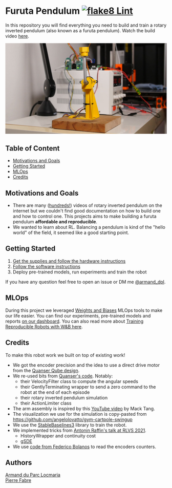 # Furuta Pendulum [![flake8 Lint](https://github.com/Armandpl/furuta/actions/workflows/lint.yml/badge.svg)](https://github.com/Armandpl/furuta/actions/workflows/lint.yml)

In this repository you will find everything you need to build and train a rotary inverted pendulum (also known as a furuta pendulum). Watch the build video [here](https://www.youtube.com/watch?v=Y6FVBbqjR40).

![](./assets/pendulum.jpg)
## Table of Content
- [Motivations and Goals](#motivations-and-goals)
- [Getting Started](#getting-started)
- [MLOps](#mlops)
- [Credits](#credits)

## Motivations and Goals
- There are many ([hundreds!](https://www.youtube.com/results?search_query=furuta+pendulum)) videos of rotary inverted pendulum on the internet but we couldn't find good documentation on how to build one and how to control one. This projects aims to make building a furuta pendulum **affordable and reproducible**.
- We wanted to learn about RL. Balancing a pendulum is kind of the "hello world" of the field, it seemed like a good starting point.

## Getting Started
1. [Get the supplies and follow the hardware instructions](https://github.com/Armandpl/furuta/tree/master/hardware)
2. [Follow the software instructions](https://github.com/Armandpl/furuta/tree/master/software)
3. Deploy pre-trained models, run experiments and train the robot

If you have any question feel free to open an issue or DM me [@armand_dpl](twitter.com/armand_dpl).

## MLOps
During this project we leveraged [Weights and Biases](https://wandb.ai/site) MLOps tools to make our life easier. You can find our experiments, pre-trained models and reports [on our dashboard](https://wandb.ai/armandpl/furuta). You can also read more about [Training Reproducible Robots with W&B here](https://wandb.ai/armandpl/furuta/reports/Training-Reproducible-Robots-with-W-B--VmlldzoxMTY5NTM5).

## Credits
To make this robot work we built on top of existing work!
- We got the encoder precision and the idea to use a direct drive motor from the [Quanser Qube design](https://quanserinc.box.com/shared/static/5wnibclu7rp6xihm7mbxqxincu6dogur.pdf).
- We re-used bits from [Quanser's code](https://git.ias.informatik.tu-darmstadt.de/quanser/clients/-/tree/master/quanser_robots/qube). Notably: 
  * their VelocityFilter class to compute the angular speeds
  * their GentlyTerminating wrapper to send a zero command to the robot at the end of each episode
  * their rotary inverted pendulum simulation
  * their ActionLimiter class
- The arm assembly is inspired by this [YouTube video](https://www.youtube.com/watch?v=xowrt6ShdCw) by Mack Tang.
- The visualization we use for the simulation is copy-pasted from https://github.com/angelolovatto/gym-cartpole-swingup
- We use the [StableBaselines3](https://github.com/DLR-RM/stable-baselines3) library to train the robot. 
- We implemented tricks from [Antonin Raffin's talk at RLVS 2021](https://www.youtube.com/watch?v=Ikngt0_DXJg).
  * HistoryWrapper and continuity cost
  * [gSDE](https://arxiv.org/abs/2005.05719)
- We use [code from Federico Bolanos](https://github.com/fbolanos/LS7366R/blob/master/LS7366R.py) to read the encoders counters.

## Authors
[Armand du Parc Locmaria](https://armandpl.com)  
[Pierre Fabre](https://www.linkedin.com/in/p-fabre/)
